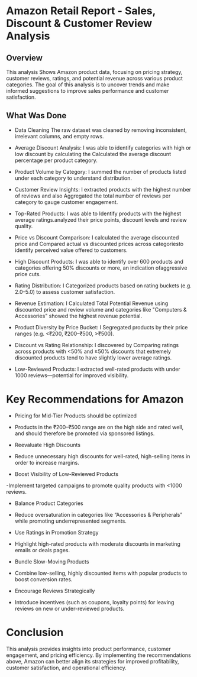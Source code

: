  # Amazon Retail Report - Sales, Discount & Customer Review Analysis
 ## Overview
This analysis Shows Amazon product data, focusing on pricing strategy, customer reviews, ratings, and potential revenue across various product categories. The goal of this analysis is to uncover trends and make informed suggestions to improve sales performance and customer satisfaction.

## What Was Done
- Data Cleaning
The raw dataset was cleaned by removing inconsistent, irrelevant columns, and empty rows.

- Average Discount Analysis: 
I was able to identify categories with high or low discount by calculating the Calculated the average discount percentage per product category.

- Product Volume by Category: 
I summed the number of products listed under each category to understand distribution.

- Customer Review Insights: 
I extracted products with the highest number of reviews and also Aggregated the total number of reviews per category to gauge customer engagement.

- Top-Rated Products: 
I was able to Identify products with the highest average ratings.analyzed their price points, discount levels and review quality.

- Price vs Discount Comparison:
I calculated the average discounted price and Compared actual vs discounted prices across categoriesto identify perceived value offered to customers.

- High Discount Products: 
I was able to identify over 600 products and categories offering 50% discounts or more, an indication ofaggressive price cuts.

- Rating Distribution: 
I Categorized products based on rating buckets (e.g. 2.0–5.0) to assess customer satisfaction.

- Revenue Estimation: 
I Calculated Total Potential Revenue using discounted price and review volume and categories like "Computers & Accessories" showed the highest revenue potential.

- Product Diversity by Price Bucket:
I Segregated products by their price ranges (e.g. <₹200, ₹200–₹500, >₹500).

- Discount vs Rating Relationship:
I discovered by Comparing ratings across products with <50% and ≥50% discounts that extremely discounted products tend to have slightly lower average ratings.

- Low-Reviewed Products: 
I extracted well-rated products with under 1000 reviews—potential for improved visibility.

# Key Recommendations for Amazon
- Pricing for Mid-Tier Products should be optimized

- Products in the ₹200–₹500 range are on the high side and rated well, and should therefore be promoted via sponsored listings.

- Reevaluate High Discounts

- Reduce unnecessary high discounts for well-rated, high-selling items in order to increase margins.

- Boost Visibility of Low-Reviewed Products

-Implement targeted campaigns to promote quality products with <1000 reviews.

- Balance Product Categories

- Reduce oversaturation in categories like “Accessories & Peripherals” while promoting underrepresented segments.

- Use Ratings in Promotion Strategy

- Highlight high-rated products with moderate discounts in marketing emails or deals pages.

- Bundle Slow-Moving Products

- Combine low-selling, highly discounted items with popular products to boost conversion rates.

- Encourage Reviews Strategically

- Introduce incentives (such as coupons, loyalty points) for leaving reviews on new or under-reviewed products.

# Conclusion
This analysis provides insights into product performance, customer engagement, and pricing efficiency. By implementing the recommendations above, Amazon can better align its strategies for improved profitability, customer satisfaction, and operational efficiency.
